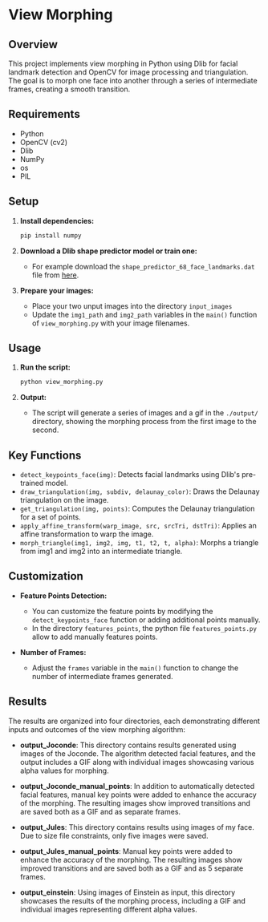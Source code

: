 # View Morphing

## Overview

This project implements view morphing in Python using Dlib for facial landmark detection and OpenCV for image processing and triangulation. The goal is to morph one face into another through a series of intermediate frames, creating a smooth transition.

## Requirements

- Python
- OpenCV (cv2)
- Dlib
- NumPy
- os
- PIL

## Setup

1. **Install dependencies:**
   ```bash
   pip install numpy
   ```
   
2. **Download a Dlib shape predictor model or train one:**
   - For example download the `shape_predictor_68_face_landmarks.dat` file from [here](https://github.com/henriklg/view-morphing/blob/master/data/shape_predictor_68_face_landmarks.dat).

3. **Prepare your images:**
   - Place your two unput images into the directory `input_images` 
   - Update the `img1_path` and `img2_path` variables in the `main()` function of `view_morphing.py` with your image filenames.

## Usage

1. **Run the script:**
   ```bash
   python view_morphing.py
   ```
   
2. **Output:**
   - The script will generate a series of images and a gif in the `./output/` directory, showing the morphing process from the first image to the second.

## Key Functions

- `detect_keypoints_face(img)`: Detects facial landmarks using Dlib's pre-trained model.
- `draw_triangulation(img, subdiv, delaunay_color)`: Draws the Delaunay triangulation on the image.
- `get_triangulation(img, points)`: Computes the Delaunay triangulation for a set of points.
- `apply_affine_transform(warp_image, src, srcTri, dstTri)`: Applies an affine transformation to warp the image.
- `morph_triangle(img1, img2, img, t1, t2, t, alpha)`: Morphs a triangle from img1 and img2 into an intermediate triangle.

## Customization

- **Feature Points Detection:**
  - You can customize the feature points by modifying the `detect_keypoints_face` function or adding additional points manually.
  - In the directory `features_points`, the python file `features_points.py` allow to add manually features points.
  
- **Number of Frames:**
  - Adjust the `frames` variable in the `main()` function to change the number of intermediate frames generated.

## Results

The results are organized into four directories, each demonstrating different inputs and outcomes of the view morphing algorithm:

- **output_Joconde**: This directory contains results generated using images of the Joconde. The algorithm detected facial features, and the output includes a GIF along with individual images showcasing various alpha values for morphing.

- **output_Joconde_manual_points**: In addition to automatically detected facial features, manual key points were added to enhance the accuracy of the morphing. The resulting images show improved transitions and are saved both as a GIF and as separate frames.

- **output_Jules**: This directory contains results using images of my face. Due to size file constraints, only five images were saved. 

- **output_Jules_manual_points**: Manual key points were added to enhance the accuracy of the morphing. The resulting images show improved transitions and are saved both as a GIF and as 5 separate frames.

- **output_einstein**: Using images of Einstein as input, this directory showcases the results of the morphing process, including a GIF and individual images representing different alpha values.
